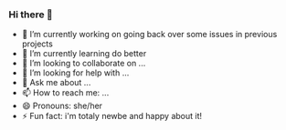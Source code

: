 ### Hi there 👋



- 🔭 I’m currently working on going back over some issues in previous projects
- 🌱 I’m currently learning do better
- 👯 I’m looking to collaborate on ...
- 🤔 I’m looking for help with ...
- 💬 Ask me about ...
- 📫 How to reach me: ...
- 😄 Pronouns: she/her
- ⚡ Fun fact: i'm totaly newbe and happy about it!
